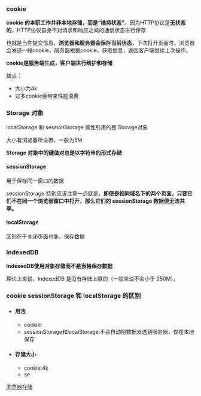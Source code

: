 ### cookie

**cookie 的本职工作并非本地存储，而是“维持状态”**。因为HTTP协议是**无状态的**，HTTP协议自身不对请求和响应之间的通信状态进行保存

也就是当你提交信息，**浏览器和服务器会保存当前状态**，下次打开页面时，浏览器会发送一段cookie，服务器根据cookie，获取信息，返回客户端继续上次操作。

**cookie是服务端生成，客户端进行维护和存储**

缺点：
* 大小为4k
* 过多cookie会带来性能浪费


### Storage 对象

localStorage 和 sessionStorage 属性引用的是 Storage对象

大小有浏览器所设置，一般为5M

**Storage 对象中的键值对总是以字符串的形式存储**


#### sessionStorage

用于保存同一窗口的数据

sessionStorage 特别应该注意一点就是，**即便是相同域名下的两个页面，只要它们不在同一个浏览器窗口中打开，那么它们的 sessionStorage 数据便无法共享。**


#### localStorage
区别在于关闭页面也能，保存数据



### IndexedDB
**IndexedDB使用对象存储而不是表格保存数据**

理论上来说，IndexedDB 是没有存储上限的（一般来说不会小于 250M）。


### cookie sessionStorage 和 localStorage 的区别

* #### 用法
	* cookie:
	* sessionStorage和localStorage:不会自动把数据发送到服务器，仅在本地保存
* #### 存储大小
	* cookie:4k
	* se
	





[浏览器存储](https://github.com/ljianshu/Blog/issues/25)